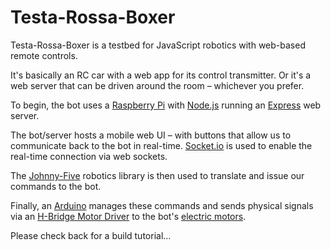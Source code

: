 # Testa-Rossa-Boxer

Testa-Rossa-Boxer is a testbed for JavaScript robotics with web-based remote controls.

It's basically an RC car with a web app for its control transmitter. Or it's a web server that can be driven around the room – whichever you prefer.

To begin, the bot uses a [Raspberry Pi](https://www.raspberrypi.org/) with  [Node.js](https://nodejs.org/en/) running an  [Express](http://expressjs.com/en/index.html) web server.

The bot/server hosts a mobile web UI – with buttons that allow us to communicate back to the bot in real-time. [Socket.io](http://socket.io/) is used to enable the real-time connection via web sockets.

The [Johnny-Five](http://johnny-five.io/) robotics library is then used to translate and issue our commands to the bot.

Finally, an [Arduino](https://www.arduino.cc/) manages these commands and sends physical signals via an [H-Bridge Motor Driver](https://www.sparkfun.com/products/315) to the bot's [electric motors](https://www.sparkfun.com/products/13258).

Please check back for a build tutorial...
